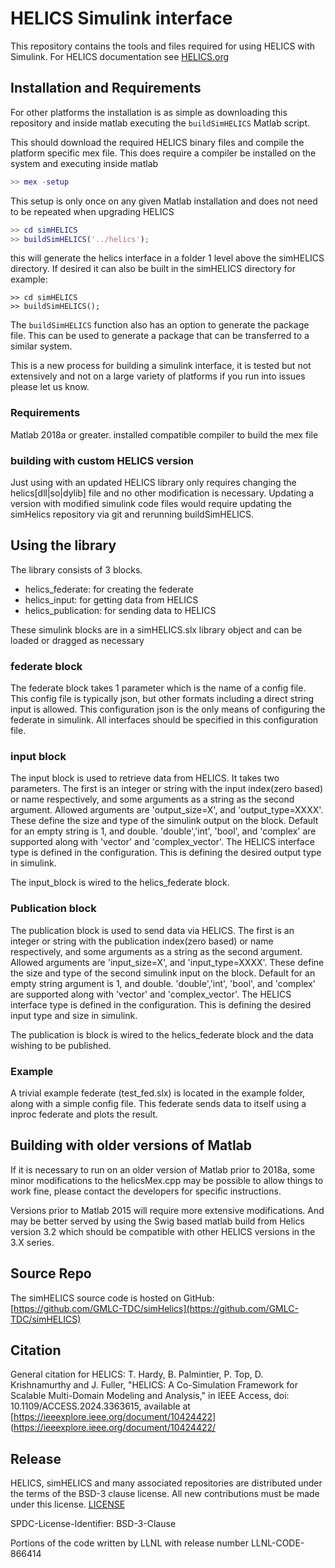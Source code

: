# HELICS Simulink interface

This repository contains the tools and files required for using HELICS with Simulink.
For HELICS documentation see [HELICS.org](www.helics.org)

## Installation and Requirements

For other platforms the installation is as simple as downloading this repository and inside matlab executing the `buildSimHELICS` Matlab script.

This should download the required HELICS binary files and compile the platform specific mex file. This does require a compiler be installed on the system and executing inside matlab

```matlab
>> mex -setup
```

This setup is only once on any given Matlab installation and does not need to be repeated when upgrading HELICS

```matlab
>> cd simHELICS
>> buildSimHELICS('../helics');
```

this will generate the helics interface in a folder 1 level above the simHELICS directory. If desired it can also be built in the simHELICS directory for example:

```matlabs
>> cd simHELICS
>> buildSimHELICS();
```

The `buildSimHELICS` function also has an option to generate the package file. This can be used to generate a package that can be transferred to a similar system.

This is a new process for building a simulink interface, it is tested but not extensively and not on a large variety of platforms if you run into issues please let us know.

### Requirements

Matlab 2018a or greater.
installed compatible compiler to build the mex file

### building with custom HELICS version

Just using with an updated HELICS library only requires changing the helics[dll|so|dylib] file and no other modification is necessary.
Updating a version with modified simulink code files would require updating the simHelics repository via git and rerunning buildSimHELICS.

## Using the library

The library consists of 3 blocks.

- helics_federate: for creating the federate
- helics_input: for getting data from HELICS
- helics_publication: for sending data to HELICS

These simulink blocks are in a simHELICS.slx library object and can be loaded or dragged as necessary

### federate block

The federate block takes 1 parameter which is the name of a config file. This config file is typically json, but other formats including a direct string input is allowed. This configuration json is the only means of configuring the federate in simulink. All interfaces should be specified in this configuration file.

### input block

The input block is used to retrieve data from HELICS. It takes two parameters. The first is an integer or string with the input index(zero based) or name respectively, and some arguments as a string as the second argument. Allowed arguments are 'output_size=X', and 'output_type=XXXX'. These define the size and type of the simulink output on the block. Default for an empty string is 1, and double. 'double','int', 'bool', and 'complex' are supported along with 'vector' and 'complex_vector'. The HELICS interface type is defined in the configuration. This is defining the desired output type in simulink.

The input_block is wired to the helics_federate block.

### Publication block

The publication block is used to send data via HELICS. The first is an integer or string with the publication index(zero based) or name respectively, and some arguments as a string as the second argument. Allowed arguments are 'input_size=X', and 'input_type=XXXX'. These define the size and type of the second simulink input on the block. Default for an empty string argument is 1, and double. 'double','int', 'bool', and 'complex' are supported along with 'vector' and 'complex_vector'. The HELICS interface type is defined in the configuration. This is defining the desired input type and size in simulink.

The publication is block is wired to the helics_federate block and the data wishing to be published.

### Example

A trivial example federate (test_fed.slx) is located in the example folder, along with a simple config file. This federate sends data to itself using a inproc federate and plots the result.

## Building with older versions of Matlab

If it is necessary to run on an older version of Matlab prior to 2018a, some minor modifications to the helicsMex.cpp may be possible to allow things to work fine, please contact the developers for specific instructions.

Versions prior to Matlab 2015 will require more extensive modifications. And may be better served by using the Swig based matlab build from Helics version 3.2 which should be compatible with other HELICS versions in the 3.X series.

## Source Repo

The simHELICS source code is hosted on GitHub: [https://github.com/GMLC-TDC/simHelics](https://github.com/GMLC-TDC/simHELICS)

## Citation

General citation for HELICS:
T. Hardy, B. Palmintier, P. Top, D. Krishnamurthy and J. Fuller, "HELICS: A Co-Simulation Framework for Scalable Multi-Domain Modeling and Analysis," in IEEE Access, doi: 10.1109/ACCESS.2024.3363615, available at [<https://ieeexplore.ieee.org/document/10424422>](https://ieeexplore.ieee.org/document/10424422/

## Release

HELICS, simHELICS and many associated repositories are distributed under the terms of the BSD-3 clause license. All new
contributions must be made under this license. [LICENSE](LICENSE)

SPDC-License-Identifier: BSD-3-Clause

Portions of the code written by LLNL with release number LLNL-CODE-866414
